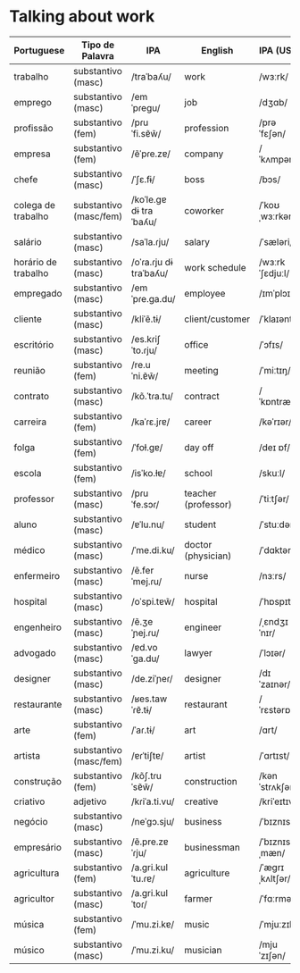 
# Talking about work


| Portuguese        | Tipo de Palavra    | IPA              | English              | IPA (USA)      | Spanish       | Spanish IPA        | No. |
|-------------------|--------------------|------------------|----------------------|---------------|---------------|--------------------|-----|
| trabalho          | substantivo (masc) | /traˈbaʎu/      | work                 | /wɜːrk/       | trabajo       | /traˈba.xo/     | 1   |
| emprego           | substantivo (masc) | /emˈpɾeɡu/      | job                  | /dʒɑb/        | empleo        | /emˈpleo/       | 2   |
| profissão         | substantivo (fem)  | /pɾuˈfi.sɐ̃w̃/   | profession           | /prəˈfɛʃən/   | profesión     | /pɾofeˈsjon/    | 3   |
| empresa           | substantivo (fem)  | /ẽˈpɾe.zɐ/      | company              | /ˈkʌmpəni/    | empresa       | /emˈpɾesa/      | 4   |
| chefe             | substantivo (masc) | /ˈʃɛ.fɨ/        | boss                 | /bɔs/         | jefe          | /ˈxefe/         | 5   |
| colega de trabalho| substantivo (masc/fem) | /koˈle.ɡɐ dɨ traˈbaʎu/ | coworker         | /ˈkoʊˌwɜːrkər/| colega de trabajo | /koˈleɣa ðe traˈba.xo/ | 6   |
| salário           | substantivo (masc) | /saˈla.ɾju/     | salary               | /ˈsæləri/     | salario       | /saˈlaɾjo/      | 7   |
| horário de trabalho| substantivo (masc) | /oˈɾa.ɾju dɨ traˈbaʎu/ | work schedule   | /wɜːrk ˈʃɛdjuːl/ | horario de trabajo | /oˈɾaɾjo ðe traˈba.xo/ | 8   |
| empregado         | substantivo (masc) | /emˈpɾe.ɡa.du/  | employee             | /ɪmˈplɔɪi/    | empleado      | /emˈpleaðo/     | 9   |
| cliente           | substantivo (masc) | /kliˈẽ.tɨ/      | client/customer      | /ˈklaɪənt/    | cliente       | /klienˈte/     | 10  |
| escritório        | substantivo (masc) | /es.kɾiʃˈto.ɾju/ | office               | /ˈɔfɪs/       | oficina       | /oˈfiθina/      | 11  |
| reunião           | substantivo (fem)  | /re.uˈni.ɐ̃w̃/   | meeting              | /ˈmiːtɪŋ/      | reunión       | /reuˈnjon/      | 12  |
| contrato          | substantivo (masc) | /kõ.ˈtɾa.tu/     | contract             | /ˈkɒntrækt/   | contrato      | /konˈtɾato/     | 13  |
| carreira          | substantivo (fem)  | /kaˈɾɛ.jɾɐ/     | career               | /kəˈrɪər/     | carrera       | /kaˈreɾa/       | 14  |
| folga             | substantivo (fem)  | /ˈfoɫ.ɡɐ/       | day off              | /deɪ ɒf/       | día libre     | /ˈdia ˈliβɾe/  | 15  |
| escola            | substantivo (fem)  | /isˈko.ɫɐ/      | school               | /skuːl/       | escuela       | /esˈkwela/      | 16  |
| professor         | substantivo (masc) | /pɾuˈfe.sɔɾ/     | teacher (professor) | /ˈtiːtʃər/    | profesor      | /pɾoˈfesor/     | 17  |
| aluno             | substantivo (masc) | /ɐˈlu.nu/        | student              | /ˈstuːdənt/   | alumno        | /alˈumno/       | 18  |
| médico            | substantivo (masc) | /ˈme.di.ku/      | doctor (physician)  | /ˈdɑktər/     | médico        | /ˈmeðiko/       | 19  |
| enfermeiro        | substantivo (masc) | /ẽ.ferˈmej.ɾu/  | nurse                | /nɜːrs/       | enfermero     | /enfeɾˈmeɾo/    | 20  |
| hospital          | substantivo (masc) | /oˈspi.tɐw̃/     | hospital             | /ˈhɒspɪtl̩/   | hospital      | /ospiˈtal/      | 21  |
| engenheiro        | substantivo (masc) | /ẽ.ʒeˈɲej.ɾu/   | engineer             | /ˌɛndʒɪˈnɪr/  | ingeniero     | /iŋxeˈnjero/    | 22  |
| advogado          | substantivo (masc) | /ɐd.voˈɡa.du/    | lawyer               | /ˈlɔɪər/      | abogado       | /aβoˈɣaðo/      | 23  |
| designer          | substantivo (masc) | /de.ziˈɲeɾ/      | designer             | /dɪˈzaɪnər/   | diseñador     | /disseˈɲaðor/   | 24  |
| restaurante       | substantivo (masc) | /ʁes.tawˈɾɐ̃.tɨ/ | restaurant           | /ˈrɛstərɒnt/  | restaurante   | /restauˈɾante/ | 25  |
| arte              | substantivo (fem)  | /ˈaɾ.tɨ/         | art                  | /ɑrt/         | arte          | /ˈarte/         | 26  |
| artista           | substantivo (masc/fem) | /ɐɾˈtiʃtɐ/  | artist               | /ˈɑrtɪst/     | artista       | /arˈtista/      | 27  |
| construção        | substantivo (fem)  | /kõʃ.tɾuˈsɐ̃w̃/ | construction         | /kənˈstrʌkʃən/| construcción  | /konˈstɾukθjon/ | 28  |
| criativo          | adjetivo           | /kɾiˈa.ti.vu/    | creative             | /kriˈeɪtɪv/   | creativo      | /kɾeaˈtivo/     | 29  |
| negócio           | substantivo (masc) | /neˈɡɔ.sju/      | business             | /ˈbɪznɪs/     | negocio       | /neˈɣoθjo/      | 30  |
| empresário        | substantivo (masc) | /ẽ.pre.zɐˈɾju/  | businessman          | /ˈbɪznɪsˌmæn/ | empresario    | /emprezaˈɾjo/  | 31  |
| agricultura       | substantivo (fem)  | /a.ɡri.kulˈtu.ɾɐ/| agriculture          | /ˈæɡrɪˌkʌltʃər/| agricultura   | /aɡriˈkultuɾa/ | 32  |
| agricultor        | substantivo (masc) | /a.ɡri.kulˈtoɾ/  | farmer               | /ˈfɑːrmər/    | agricultor    | /aɡriˈkultoɾ/  | 33  |
| música            | substantivo (fem)  | /ˈmu.zi.kɐ/      | music                | /ˈmjuːzɪk/    | música        | /ˈmusika/       | 34  |
| músico            | substantivo (masc) | /ˈmu.zi.ku/      | musician             | /mjuˈzɪʃən/   | músico        | /ˈmusiko/       | 35  |
